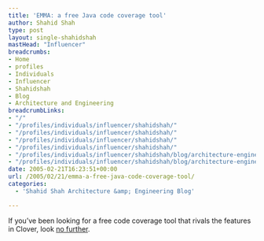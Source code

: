 ```yaml
---
title: 'EMMA: a free Java code coverage tool'
author: Shahid Shah
type: post
layout: single-shahidshah
mastHead: "Influencer"
breadcrumbs:
- Home
- profiles
- Individuals
- Influencer
- Shahidshah
- Blog
- Architecture and Engineering
breadcrumbLinks:
- "/"
- "/profiles/individuals/influencer/shahidshah/"
- "/profiles/individuals/influencer/shahidshah/"
- "/profiles/individuals/influencer/shahidshah/"
- "/profiles/individuals/influencer/shahidshah/"
- "/profiles/individuals/influencer/shahidshah/blog/architecture-engineering/"
- "/profiles/individuals/influencer/shahidshah/blog/architecture-engineering/"
date: 2005-02-21T16:23:51+00:00
url: /2005/02/21/emma-a-free-java-code-coverage-tool/
categories:
  - 'Shahid Shah Architecture &amp; Engineering Blog'

---
```

If you&#8217;ve been looking for a free code coverage tool that rivals the features in Clover, look [no further][1].

 [1]: http://emma.sourceforge.net/